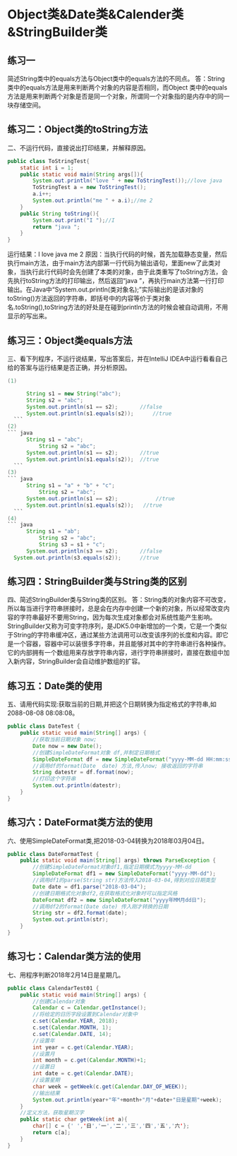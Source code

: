 # Object类&Date类&Calender类&StringBuilder类
## 练习一
简述String类中的equals方法与Object类中的equals方法的不同点。
答：String类中的equals方法是用来判断两个对象的内容是否相同，而Object 类中的equals方法是用来判断两个对象是否是同一个对象，所谓同一个对象指的是内存中的同一块存储空间。
## 练习二：Object类的toString方法
二、不运行代码，直接说出打印结果，并解释原因。
``` java
public class ToStringTest{
    static int i = 1;
    public static void main(String args[]){
        System.out.println("love " + new ToStringTest());//love java
        ToStringTest a = new ToStringTest();
        a.i++;
        System.out.println("me " + a.i);//me 2
    }
    public String toString(){
        System.out.print("I ");//I
        return "java ";
    }
}
```
运行结果：I love java    me 2
原因：当执行代码的时候，首先加载静态变量，然后执行main方法，由于main方法内部第一行代码为输出语句，里面new了此类对象，当执行此行代码时会先创建了本类的对象，由于此类重写了toString方法，会先执行toString方法的打印输出，然后返回“java ”，再执行main方法第一行打印输出。在Java中“System.out.println(类对象名);”实际输出的是该对象的toString()方法返回的字符串，即括号中的内容等价于类对象名.toString(),toString方法的好处是在碰到println方法的时候会被自动调用，不用显示的写出来。
## 练习三：Object类equals方法
三、看下列程序，不运行说结果，写出答案后，并在IntelliJ IDEA中运行看看自己给的答案与运行结果是否正确，并分析原因。
  ``` java
(1)

		String s1 = new String("abc");
		String s2 = "abc";
		System.out.println(s1 == s2);     	//false
		System.out.println(s1.equals(s2));     	//true
	```
  (2)
  ``` java
		String s1 = "abc";
      		String s2 = "abc";
		System.out.println(s1 == s2);     	//true
		System.out.println(s1.equals(s2)); 	//true
	```
  (3)
  ``` java
		String s1 = "a" + "b" + "c";
      		String s2 = "abc";
		System.out.println(s1 == s2);    		 //true
		System.out.println(s1.equals(s2));	 //true
	```
  (4)
  ``` java
		String s1 = "ab";
     		String s2 = "abc";
     		String s3 = s1 + "c";
		System.out.println(s3 == s2);     	//false
    System.out.println(s3.equals(s2));   	//true
  ```  
## 练习四：StringBuilder类与String类的区别
四、简述StringBuilder类与String类的区别。
答：String类的对象内容不可改变，所以每当进行字符串拼接时，总是会在内存中创建一个新的对象，所以经常改变内容的字符串最好不要用String，因为每次生成对象都会对系统性能产生影响。
StringBuilder又称为可变字符序列，是JDK5.0中新增加的一个类，它是一个类似于String的字符串缓冲区，通过某些方法调用可以改变该序列的长度和内容。即它是一个容器，容器中可以装很多字符串，并且能够对其中的字符串进行各种操作。它的内部拥有一个数组用来存放字符串内容，进行字符串拼接时，直接在数组中加入新内容，StringBuilder会自动维护数组的扩容。
## 练习五：Date类的使用
五、请用代码实现:获取当前的日期,并把这个日期转换为指定格式的字符串,如2088-08-08 08:08:08。
``` java
public class DateTest {
    public static void main(String[] args) {
        //获取当前日期对象 now;
        Date now = new Date();
        //创建SimpleDateFormat对象 df,并制定日期格式
        SimpleDateFormat df = new SimpleDateFormat("yyyy-MM-dd HH:mm:ss");
        //调用df的format(Date  date) 方法,传入now; 接收返回的字符串
        String datestr = df.format(now);
        //打印这个字符串
        System.out.println(datestr);
    }
}
```
## 练习六：DateFormat类方法的使用
六、使用SimpleDateFormat类,把2018-03-04转换为2018年03月04日。 
``` java
public class DateFormatTest {
    public static void main(String[] args) throws ParseException {
        //创建SimpleDateFormat对象df1,指定日期模式为yyyy-MM-dd
        SimpleDateFormat df1 = new SimpleDateFormat("yyyy-MM-dd");
        //调用df1的parse(String str)方法传入2018-03-04,得到对应日期类型
        Date date = df1.parse("2018-03-04");
        //创建日期格式化对象df2,在获取格式化对象时可以指定风格
        DateFormat df2 = new SimpleDateFormat("yyyy年MM月dd日");
        //调用df2的format(Date date) 传入刚才转换的日期
        String str = df2.format(date);
        System.out.println(str);
    }
}
```
## 练习七：Calendar类方法的使用
七、用程序判断2018年2月14日是星期几。
``` java
public class CalendarTest01 {
    public static void main(String[] args) {
        //创建Calendar对象
        Calendar c = Calendar.getInstance();
        //将给定的日历字段设置到Calendar对象中
        c.set(Calendar.YEAR, 2018);
        c.set(Calendar.MONTH, 1);
        c.set(Calendar.DATE, 14);
        //设置年
        int year = c.get(Calendar.YEAR);
        //设置月
        int month = c.get(Calendar.MONTH)+1;
        //设置日
        int date = c.get(Calendar.DATE);
        //设置星期
        char week = getWeek(c.get(Calendar.DAY_OF_WEEK));
        //输出结果
        System.out.println(year+"年"+month+"月"+date+"日是星期"+week);
    }
    //定义方法，获取星期汉字
    public static char getWeek(int a){
        char[] c = {' ','日','一','二','三','四','五','六'};
        return c[a];
    }
}
```
